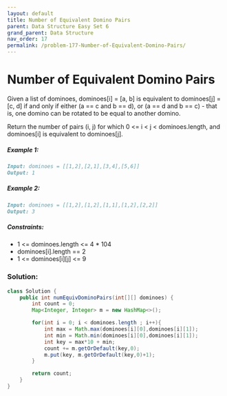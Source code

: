 ```yaml
---
layout: default
title: Number of Equivalent Domino Pairs
parent: Data Structure Easy Set 6
grand_parent: Data Structure
nav_order: 17
permalink: /problem-177-Number-of-Equivalent-Domino-Pairs/
---
```

# Number of Equivalent Domino Pairs

Given a list of dominoes, dominoes[i] = [a, b] is equivalent to dominoes[j] = [c, d] if and only if either (a == c and b == d), or (a == d and b == c) - that is, one domino can be rotated to be equal to another domino.

Return the number of pairs (i, j) for which 0 <= i < j < dominoes.length, and dominoes[i] is equivalent to dominoes[j].

##### Example 1:
```markdown
Input: dominoes = [[1,2],[2,1],[3,4],[5,6]]
Output: 1
```
##### Example 2:
```markdown
Input: dominoes = [[1,2],[1,2],[1,1],[1,2],[2,2]]
Output: 3
```
##### Constraints:
* 1 <= dominoes.length <= 4 * 104
* dominoes[i].length == 2
* 1 <= dominoes[i][j] <= 9

### Solution:
```java
class Solution {
    public int numEquivDominoPairs(int[][] dominoes) {
        int count = 0;
        Map<Integer, Integer> m = new HashMap<>();

        for(int i = 0; i < dominoes.length ; i++){
            int max = Math.max(dominoes[i][0],dominoes[i][1]);
            int min = Math.min(dominoes[i][0],dominoes[i][1]);
            int key = max*10 + min;
            count += m.getOrDefault(key,0);
            m.put(key, m.getOrDefault(key,0)+1);
        }

        return count;
    }
}
```
